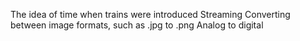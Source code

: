 The idea of time when trains were introduced
Streaming
Converting between image formats, such as .jpg to .png
Analog to digital

